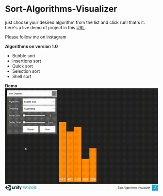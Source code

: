 # Sort-Algorithms-Visualizer

just choose your desired algorithm from the list and click run! that's it.<br>
here's a live demo of project in this [URL](https://gameditor.github.io/builds/sort-algorithms-visualizer/).

Please follow me on <a href="https://www.instagram.com/sharepointer.ir/">instagram</a>

<b>Algorithms on version 1.0</b>
* Bubble sort
* Insertions sort
* Quick sort
* Selection sort
* Shell sort

<b>Demo</b><br>
![Demo](https://github.com/GamEditor/Sort-Algorithms-Visualizer/blob/master/demo.gif)
